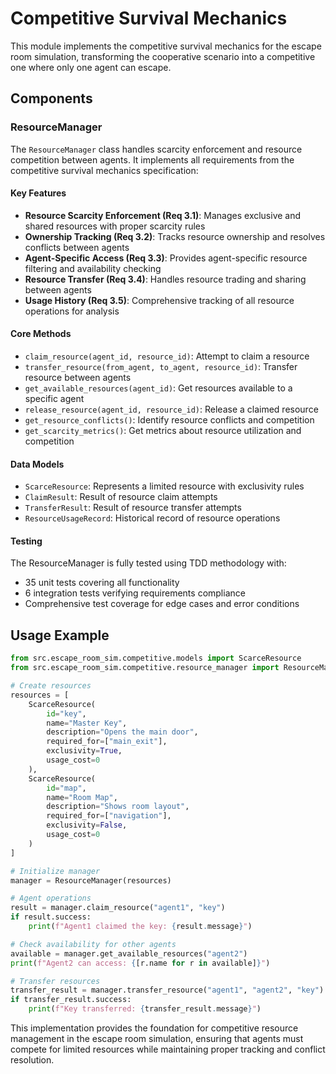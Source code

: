 # Competitive Survival Mechanics

This module implements the competitive survival mechanics for the escape room simulation, transforming the cooperative scenario into a competitive one where only one agent can escape.

## Components

### ResourceManager

The `ResourceManager` class handles scarcity enforcement and resource competition between agents. It implements all requirements from the competitive survival mechanics specification:

#### Key Features

- **Resource Scarcity Enforcement (Req 3.1)**: Manages exclusive and shared resources with proper scarcity rules
- **Ownership Tracking (Req 3.2)**: Tracks resource ownership and resolves conflicts between agents
- **Agent-Specific Access (Req 3.3)**: Provides agent-specific resource filtering and availability checking
- **Resource Transfer (Req 3.4)**: Handles resource trading and sharing between agents
- **Usage History (Req 3.5)**: Comprehensive tracking of all resource operations for analysis

#### Core Methods

- `claim_resource(agent_id, resource_id)`: Attempt to claim a resource
- `transfer_resource(from_agent, to_agent, resource_id)`: Transfer resource between agents
- `get_available_resources(agent_id)`: Get resources available to a specific agent
- `release_resource(agent_id, resource_id)`: Release a claimed resource
- `get_resource_conflicts()`: Identify resource conflicts and competition
- `get_scarcity_metrics()`: Get metrics about resource utilization and competition

#### Data Models

- `ScarceResource`: Represents a limited resource with exclusivity rules
- `ClaimResult`: Result of resource claim attempts
- `TransferResult`: Result of resource transfer attempts
- `ResourceUsageRecord`: Historical record of resource operations

#### Testing

The ResourceManager is fully tested using TDD methodology with:
- 35 unit tests covering all functionality
- 6 integration tests verifying requirements compliance
- Comprehensive test coverage for edge cases and error conditions

## Usage Example

```python
from src.escape_room_sim.competitive.models import ScarceResource
from src.escape_room_sim.competitive.resource_manager import ResourceManager

# Create resources
resources = [
    ScarceResource(
        id="key",
        name="Master Key",
        description="Opens the main door",
        required_for=["main_exit"],
        exclusivity=True,
        usage_cost=0
    ),
    ScarceResource(
        id="map",
        name="Room Map",
        description="Shows room layout",
        required_for=["navigation"],
        exclusivity=False,
        usage_cost=0
    )
]

# Initialize manager
manager = ResourceManager(resources)

# Agent operations
result = manager.claim_resource("agent1", "key")
if result.success:
    print(f"Agent1 claimed the key: {result.message}")

# Check availability for other agents
available = manager.get_available_resources("agent2")
print(f"Agent2 can access: {[r.name for r in available]}")

# Transfer resources
transfer_result = manager.transfer_resource("agent1", "agent2", "key")
if transfer_result.success:
    print(f"Key transferred: {transfer_result.message}")
```

This implementation provides the foundation for competitive resource management in the escape room simulation, ensuring that agents must compete for limited resources while maintaining proper tracking and conflict resolution.